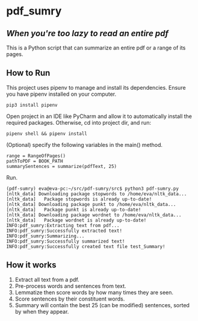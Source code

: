 # pdf_sumry
## _When you're too lazy to read an entire pdf_

This is a Python script that can summarize an entire pdf or a range of its pages.

## How to Run
This project uses pipenv to manage and install its dependencies. Ensure you have pipenv installed on your computer.
```
pip3 install pipenv
```
Open project in an IDE like PyCharm and allow it to automatically install the required packages. Otherwise, cd into project dir, and run:
```
pipenv shell && pipenv install
```
(Optional) specify the following variables in the main() method.
```
range = RangeOfPages()
pathToPDF = BOOK_PATH
summarySentences = summarize(pdfText, 25)
```
Run.
```
(pdf-sumry) eva@eva-pc:~/src/pdf-sumry/src$ python3 pdf-sumry.py 
[nltk_data] Downloading package stopwords to /home/eva/nltk_data...
[nltk_data]   Package stopwords is already up-to-date!
[nltk_data] Downloading package punkt to /home/eva/nltk_data...
[nltk_data]   Package punkt is already up-to-date!
[nltk_data] Downloading package wordnet to /home/eva/nltk_data...
[nltk_data]   Package wordnet is already up-to-date!
INFO:pdf_sumry:Extracting text from pdf...
INFO:pdf_sumry:Successfully extracted text!
INFO:pdf_sumry:Summarizing...
INFO:pdf_sumry:Successfully summarized text!
INFO:pdf_sumry:Successfully created text file test_Summary!
```

## How it works
1) Extract all text from a pdf.
2) Pre-process words and sentences from text.
3) Lemmatize then score words by how many times they are seen.
4) Score sentences by their constituent words.
5) Summary will contain the best 25 (can be modified) sentences, sorted by when they appear.
